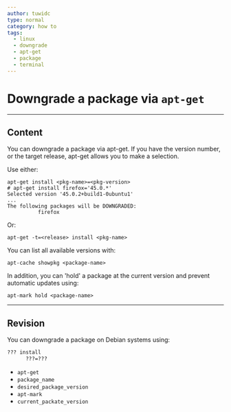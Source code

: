 ```yaml
---
author: tuwidc
type: normal
category: how to
tags:
  - linux
  - downgrade
  - apt-get
  - package
  - terminal
---
```


# Downgrade a package via `apt-get`


---

## Content

You can downgrade a package via apt-get.
If you have the version number, or the target release, apt-get allows you to make a selection. 

Use either:

```plain-text
apt-get install <pkg-name>=<pkg-version>
# apt-get install firefox='45.0.*'
Selected version '45.0.2+build1-0ubuntu1'
...
The following packages will be DOWNGRADED:
          firefox
```

Or:

```plain-text
apt-get -t=<release> install <pkg-name>
```

You can list all available versions with:

```plain-text
apt-cache showpkg <package-name> 
```

In addition, you can 'hold' a package at the current version and prevent automatic updates using:

```plain-text
apt-mark hold <package-name> 
```


---

## Revision

You can downgrade a package on Debian systems using:

```bash
??? install 
      ???=???
```

- `apt-get`
- `package_name`
- `desired_package_version`
- `apt-mark`
- `current_packate_version`
